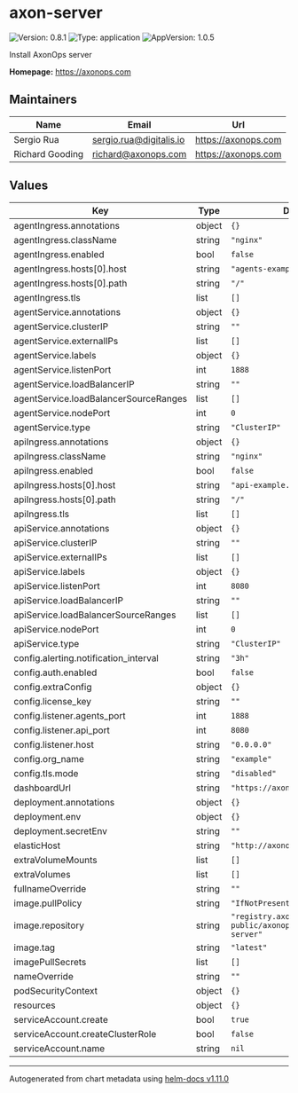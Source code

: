 # axon-server

![Version: 0.8.1](https://img.shields.io/badge/Version-0.8.1-informational?style=flat-square) ![Type: application](https://img.shields.io/badge/Type-application-informational?style=flat-square) ![AppVersion: 1.0.5](https://img.shields.io/badge/AppVersion-1.0.5-informational?style=flat-square)

Install AxonOps server

**Homepage:** <https://axonops.com>

## Maintainers

| Name | Email | Url |
| ---- | ------ | --- |
| Sergio Rua | <sergio.rua@digitalis.io> | <https://axonops.com> |
| Richard Gooding | <richard@axonops.com> | <https://axonops.com> |

## Values

| Key | Type | Default | Description |
|-----|------|---------|-------------|
| agentIngress.annotations | object | `{}` |  |
| agentIngress.className | string | `"nginx"` |  |
| agentIngress.enabled | bool | `false` |  |
| agentIngress.hosts[0].host | string | `"agents-example.local"` |  |
| agentIngress.hosts[0].path | string | `"/"` |  |
| agentIngress.tls | list | `[]` |  |
| agentService.annotations | object | `{}` |  |
| agentService.clusterIP | string | `""` |  |
| agentService.externalIPs | list | `[]` |  |
| agentService.labels | object | `{}` |  |
| agentService.listenPort | int | `1888` |  |
| agentService.loadBalancerIP | string | `""` |  |
| agentService.loadBalancerSourceRanges | list | `[]` |  |
| agentService.nodePort | int | `0` |  |
| agentService.type | string | `"ClusterIP"` |  |
| apiIngress.annotations | object | `{}` |  |
| apiIngress.className | string | `"nginx"` |  |
| apiIngress.enabled | bool | `false` |  |
| apiIngress.hosts[0].host | string | `"api-example.local"` |  |
| apiIngress.hosts[0].path | string | `"/"` |  |
| apiIngress.tls | list | `[]` |  |
| apiService.annotations | object | `{}` |  |
| apiService.clusterIP | string | `""` |  |
| apiService.externalIPs | list | `[]` |  |
| apiService.labels | object | `{}` |  |
| apiService.listenPort | int | `8080` |  |
| apiService.loadBalancerIP | string | `""` |  |
| apiService.loadBalancerSourceRanges | list | `[]` |  |
| apiService.nodePort | int | `0` |  |
| apiService.type | string | `"ClusterIP"` |  |
| config.alerting.notification_interval | string | `"3h"` |  |
| config.auth.enabled | bool | `false` |  |
| config.extraConfig | object | `{}` |  |
| config.license_key | string | `""` |  |
| config.listener.agents_port | int | `1888` |  |
| config.listener.api_port | int | `8080` |  |
| config.listener.host | string | `"0.0.0.0"` |  |
| config.org_name | string | `"example"` |  |
| config.tls.mode | string | `"disabled"` |  |
| dashboardUrl | string | `"https://axonops.example.com"` |  |
| deployment.annotations | object | `{}` |  |
| deployment.env | object | `{}` |  |
| deployment.secretEnv | string | `""` |  |
| elasticHost | string | `"http://axonops-elastic:9200"` |  |
| extraVolumeMounts | list | `[]` |  |
| extraVolumes | list | `[]` |  |
| fullnameOverride | string | `""` |  |
| image.pullPolicy | string | `"IfNotPresent"` |  |
| image.repository | string | `"registry.axonops.com/axonops-public/axonops-docker/axon-server"` |  |
| image.tag | string | `"latest"` |  |
| imagePullSecrets | list | `[]` |  |
| nameOverride | string | `""` |  |
| podSecurityContext | object | `{}` |  |
| resources | object | `{}` |  |
| serviceAccount.create | bool | `true` |  |
| serviceAccount.createClusterRole | bool | `false` |  |
| serviceAccount.name | string | `nil` |  |

----------------------------------------------
Autogenerated from chart metadata using [helm-docs v1.11.0](https://github.com/norwoodj/helm-docs/releases/v1.11.0)
